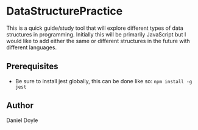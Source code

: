 # DataStructurePractice

This is a quick guide/study tool that will explore different types of data structures in programming. Initially this will be primarily JavaScript but I would like to add either the same or different structures in the future with different languages.

## Prerequisites

* Be sure to install jest globally, this can be done like so: `npm install -g jest`

## Author

Daniel Doyle
